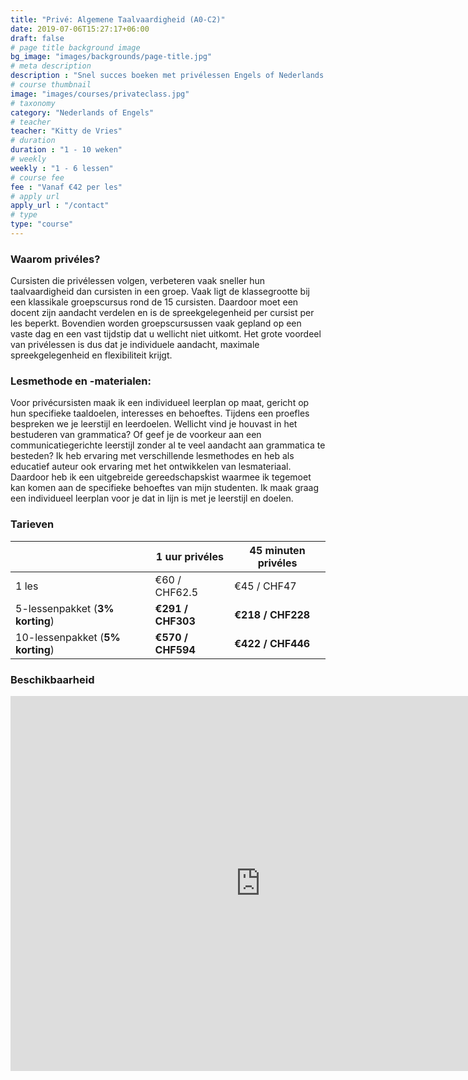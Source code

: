 ```yaml
---
title: "Privé: Algemene Taalvaardigheid (A0-C2)"
date: 2019-07-06T15:27:17+06:00
draft: false
# page title background image
bg_image: "images/backgrounds/page-title.jpg"
# meta description
description : "Snel succes boeken met privélessen Engels of Nederlands op maat."
# course thumbnail
image: "images/courses/privateclass.jpg"
# taxonomy
category: "Nederlands of Engels"
# teacher
teacher: "Kitty de Vries"
# duration
duration : "1 - 10 weken"
# weekly
weekly : "1 - 6 lessen"
# course fee
fee : "Vanaf €42 per les"
# apply url
apply_url : "/contact"
# type
type: "course"
---
```



### Waarom privéles?
Cursisten die privélessen volgen, verbeteren vaak sneller hun taalvaardigheid dan cursisten in een groep. Vaak ligt de klassegrootte bij een klassikale groepscursus rond de 15 cursisten. Daardoor moet een docent zijn aandacht verdelen en is de spreekgelegenheid per cursist per les beperkt. Bovendien worden groepscursussen vaak gepland op een vaste dag en een vast tijdstip dat u wellicht niet uitkomt. Het grote voordeel van privélessen is dus dat je individuele aandacht, maximale spreekgelegenheid en flexibiliteit krijgt.

### Lesmethode en -materialen:
Voor privécursisten maak ik een individueel leerplan op maat, gericht op hun specifieke taaldoelen, interesses en behoeftes. Tijdens een proefles bespreken we je leerstijl en leerdoelen. Wellicht vind je houvast in het bestuderen van grammatica? Of geef je de voorkeur aan een communicatiegerichte leerstijl zonder al te veel aandacht aan grammatica te besteden? Ik heb ervaring met verschillende lesmethodes en heb als educatief auteur ook ervaring met het ontwikkelen van lesmateriaal. Daardoor heb ik een uitgebreide gereedschapskist waarmee ik tegemoet kan komen aan de specifieke behoeftes van mijn studenten. Ik maak graag een individueel leerplan voor je dat in lijn is met je leerstijl en doelen.
</p>

### Tarieven

| | 1 uur privéles| 45 minuten privéles|
|---|---|---|
|  1 les  | €60 / CHF62.5 | €45 / CHF47|
|  5-lessenpakket (__3% korting__) | __€291 / CHF303__ | __€218 / CHF228__|
|  10-lessenpakket (__5% korting__) | __€570 / CHF594__ | __€422 / CHF446__|

### Beschikbaarheid
<iframe src="https://calendar.google.com/calendar/embed?src=oijqsb1csqod0ecm1laeb8qgdk%40group.calendar.google.com&ctz=Europe%2FBrussels" style="border: 0" width="800" height="600" frameborder="0" scrolling="no"></iframe>
